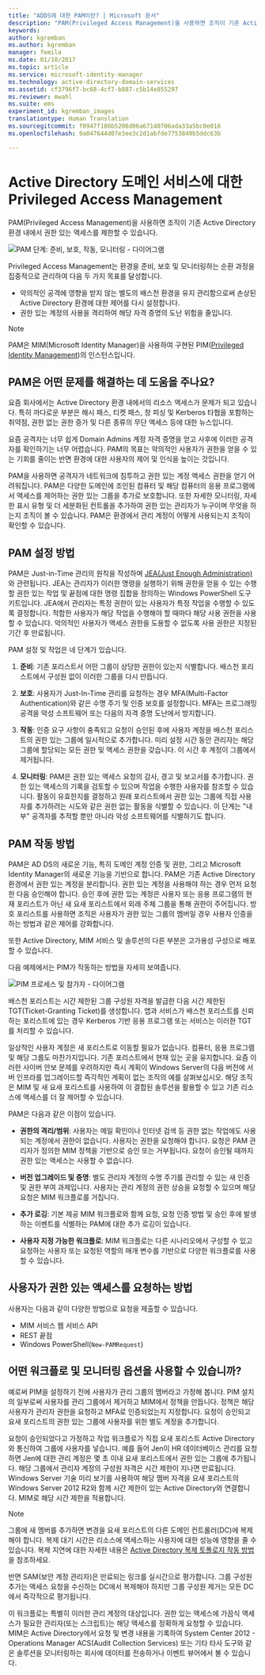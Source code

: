```yaml
---
title: "ADDS에 대한 PAM이란? | Microsoft 문서"
description: "PAM(Privileged Access Management)을 사용하면 조직이 기존 Active Directory 환경 내에서 권한 있는 액세스를 제한할 수 있습니다."
keywords: 
author: kgremban
ms.author: kgremban
manager: femila
ms.date: 01/10/2017
ms.topic: article
ms.service: microsoft-identity-manager
ms.technology: active-directory-domain-services
ms.assetid: cf3796f7-bc68-4cf7-b887-c5b14e855297
ms.reviewer: mwahl
ms.suite: ems
experiment_id: kgremban_images
translationtype: Human Translation
ms.sourcegitcommit: f0947f186b5206d06a67140706ada33a5bc0e016
ms.openlocfilehash: 9a047644d07e3ee3c2d1abfde7753849b5ddc63b

---
```


# <a name="privileged-access-management-for-active-directory-domain-services"></a>Active Directory 도메인 서비스에 대한 Privileged Access Management
PAM(Privileged Access Management)을 사용하면 조직이 기존 Active Directory 환경 내에서 권한 있는 액세스를 제한할 수 있습니다.

![PAM 단계: 준비, 보호, 작동, 모니터링 - 다이어그램](media/MIM_PIM_SetupProcess.png)

Privileged Access Management는 환경을 준비, 보호 및 모니터링하는 순환 과정을 집중적으로 관리하여 다음 두 가지 목표를 달성합니다.

- 악의적인 공격에 영향을 받지 않는 별도의 배스천 환경을 유지 관리함으로써 손상된 Active Directory 환경에 대한 제어를 다시 설정합니다.  
- 권한 있는 계정의 사용을 격리하여 해당 자격 증명의 도난 위험을 줄입니다.

> [!NOTE]
> PAM은 MIM(Microsoft Identity Manager)을 사용하여 구현된 PIM([Privileged Identity Management](https://azure.microsoft.com/documentation/articles/active-directory-privileged-identity-management-configure/))의 인스턴스입니다.

## <a name="what-problems-does-pam-help-solve"></a>PAM은 어떤 문제를 해결하는 데 도움을 주나요?
요즘 회사에서는 Active Directory 환경 내에서의 리소스 액세스가 문제가 되고 있습니다. 특히 까다로운 부분은 해시 패스, 티켓 패스, 창 피싱 및 Kerberos 타협을 포함하는 취약점, 권한 없는 권한 증가 및 다른 종류의 무단 액세스 등에 대한 뉴스입니다.

요즘 공격자는 너무 쉽게 Domain Admins 계정 자격 증명을 얻고 사후에 이러한 공격자를 확인하기는 너무 어렵습니다. PAM의 목표는 악의적인 사용자가 권한을 얻을 수 있는 기회를 줄이는 반면 환경에 대한 사용자의 제어 및 인식을 높이는 것입니다.

PAM을 사용하면 공격자가 네트워크에 침투하고 권한 있는 계정 액세스 권한을 얻기 어려워집니다. PAM은 다양한 도메인에 조인된 컴퓨터 및 해당 컴퓨터의 응용 프로그램에서 액세스를 제어하는 권한 있는 그룹을 추가로 보호합니다. 또한 자세한 모니터링, 자세한 표시 유형 및 더 세분화된 컨트롤을 추가하여 권한 있는 관리자가 누구이며 무엇을 하는지 조직이 볼 수 있습니다. PAM은 환경에서 관리 계정이 어떻게 사용되는지 조직이 확인할 수 있습니다.

## <a name="how-is-pam-set-up"></a>PAM 설정 방법
PAM은 Just-in-Time 관리의 원칙을 작성하며 [JEA(Just Enough Administration)](http://channel9.msdn.com/Events/TechEd/NorthAmerica/2014/DCIM-B362)와 관련됩니다. JEA는 관리자가 이러한 명령을 실행하기 위해 권한을 얻을 수 있는 수행할 권한 있는 작업 및 끝점에 대한 명령 집합을 정의하는 Windows PowerShell 도구 키트입니다. JEA에서 관리자는 특정 권한이 있는 사용자가 특정 작업을 수행할 수 있도록 결정합니다. 적합한 사용자가 해당 작업을 수행해야 할 때마다 해당 사용 권한을 사용할 수 있습니다. 악의적인 사용자가 액세스 권한을 도용할 수 없도록 사용 권한은 지정된 기간 후 만료됩니다.

PAM 설정 및 작업은 네 단계가 있습니다.


1.  **준비**: 기존 포리스트서 어떤 그룹이 상당한 권한이 있는지 식별합니다. 배스천 포리스트에서 구성원 없이 이러한 그룹을 다시 만듭니다.

2.  **보호**: 사용자가 Just-In-Time 관리를 요청하는 경우 MFA(Multi-Factor Authentication)와 같은 수명 주기 및 인증 보호를 설정합니다. MFA는 프로그래밍 공격을 악성 소프트웨어 또는 다음의 자격 증명 도난에서 방지합니다.

3.  **작동**: 인증 요구 사항이 충족되고 요청이 승인된 후에 사용자 계정을 배스천 포리스트의 권한 있는 그룹에 일시적으로 추가합니다. 미리 설정 시간 동안 관리자는 해당 그룹에 할당되는 모든 권한 및 액세스 권한을 갖습니다. 이 시간 후 계정이 그룹에서 제거됩니다.

4.  **모니터링**: PAM은 권한 있는 액세스 요청의 감사, 경고 및 보고서를 추가합니다. 권한 있는 액세스의 기록을 검토할 수 있으며 작업을 수행한 사용자를 참조할 수 있습니다. 활동이 유효한지를 결정하고 원래 포리스트에서 권한 있는 그룹에 직접 사용자를 추가하려는 시도와 같은 권한 없는 활동을 식별할 수 있습니다. 이 단계는 "내부" 공격자를 추적할 뿐만 아니라 악성 소프트웨어를 식별하기도 합니다.

## <a name="how-does-pam-work"></a>PAM 작동 방법
PAM은 AD DS의 새로운 기능, 특히 도메인 계정 인증 및 권한, 그리고 Microsoft Identity Manager의 새로운 기능을 기반으로 합니다. PAM은 기존 Active Directory 환경에서 권한 있는 계정을 분리합니다. 권한 있는 계정을 사용해야 하는 경우 먼저 요청한 다음 승인해야 합니다. 승인 후에 권한 있는 계정은 사용자 또는 응용 프로그램의 현재 포리스트가 아닌 새 요새 포리스트에서 외래 주체 그룹을 통해 권한이 주어집니다. 방호 포리스트를 사용하면 조직은 사용자가 권한 있는 그룹의 멤버일 경우 사용자 인증을 하는 방법과 같은 제어를 강화합니다.

또한 Active Directory, MIM 서비스 및 솔루션의 다른 부분은 고가용성 구성으로 배포할 수 있습니다.

다음 예제에서는 PIM가 작동하는 방법을 자세히 보여줍니다.

![PIM 프로세스 및 참가자 - 다이어그램](media/MIM_PIM_howitworks.png)

배스천 포리스트는 시간 제한된 그룹 구성원 자격을 발급한 다음 시간 제한된 TGT(Ticket-Granting Ticket)를 생성합니다. 앱과 서비스가 배스천 포리스트를 신뢰하는 포리스트에 있는 경우 Kerberos 기반 응용 프로그램 또는 서비스는 이러한 TGT를 처리할 수 있습니다.

일상적인 사용자 계정은 새 포리스트로 이동할 필요가 없습니다. 컴퓨터, 응용 프로그램 및 해당 그룹도 마찬가지입니다. 기존 포리스트에서 현재 있는 곳을 유지합니다. 요즘 이러한 사이버 안보 문제를 우려하지만 즉시 계획이 Windows Server의 다음 버전에 서버 인프라를 업그레이드할 즉각적인 계획이 없는 조직의 예를 살펴보십시오. 해당 조직은 MIM 및 새 요새 포리스트를 사용하여 이 결합된 솔루션을 활용할 수 있고 기존 리소스에 액세스를 더 잘 제어할 수 있습니다.

PAM은 다음과 같은 이점이 있습니다.

-   **권한의 격리/범위**: 사용자는 메일 확인이나 인터넷 검색 등 권한 없는 작업에도 사용되는 계정에서 권한이 없습니다. 사용자는 권한을 요청해야 합니다. 요청은 PAM 관리자가 정의한 MIM 정책을 기반으로 승인 또는 거부됩니다. 요청이 승인될 때까지 권한 있는 액세스는 사용할 수 없습니다.

-   **버전 업그레이드 및 증명**: 별도 관리자 계정의 수명 주기를 관리할 수 있는 새 인증 및 권한 부여 과제입니다. 사용자는 관리 계정의 권한 상승을 요청할 수 있으며 해당 요청은 MIM 워크플로를 거칩니다.

-   **추가 로깅**: 기본 제공 MIM 워크플로와 함께 요청, 요청 인증 방법 및 승인 후에 발생하는 이벤트를 식별하는 PAM에 대한 추가 로깅이 있습니다.

-   **사용자 지정 가능한 워크플로**: MIM 워크플로는 다른 시나리오에서 구성할 수 있고 요청하는 사용자 또는 요청된 역할의 매개 변수를 기반으로 다양한 워크플로를 사용할 수 있습니다.

## <a name="how-do-users-request-privileged-access"></a>사용자가 권한 있는 액세스를 요청하는 방법
사용자는 다음과 같이 다양한 방법으로 요청을 제출할 수 있습니다.  
- MIM 서비스 웹 서비스 API  
- REST 끝점  
- Windows PowerShell(`New-PAMRequest`)

## <a name="what-workflows-and-monitoring-options-are-available"></a>어떤 워크플로 및 모니터링 옵션을 사용할 수 있습니까?
예로써 PIM을 설정하기 전에 사용자가 관리 그룹의 멤버라고 가정해 봅니다. PIM 설치의 일부로써 사용자를 관리 그룹에서 제거하고 MIM에서 정책을 만듭니다. 정책은 해당 사용자가 관리자 권한을 요청하고 MFA로 인증되었는지 지정합니다. 요청이 승인되고 요새 포리스트의 권한 있는 그룹에 사용자를 위한 별도 계정을 추가합니다.

요청이 승인되었다고 가정하고 작업 워크플로가 직접 요새 포리스트 Active Directory와 통신하여 그룹에 사용자를 넣습니다. 예를 들어 Jen이 HR 데이터베이스 관리를 요청하면 Jen에 대한 관리 계정은 몇 초 이내 요새 포리스트에서 권한 있는 그룹에 추가됩니다. 해당 그룹에서 관리자 계정의 구성원 자격은 시간 제한이 지나면 만료됩니다. Windows Server 기술 미리 보기를 사용하여 해당 멤버 자격을 요새 포리스트의 Windows Server 2012 R2와 함께 시간 제한이 있는 Active Directory와 연결합니다. MIM로 해당 시간 제한을 적용합니다.

> [!NOTE]
> 그룹에 새 멤버를 추가하면 변경을 요새 포리스트의 다른 도메인 컨트롤러(DC)에 복제해야 합니다. 복제 대기 시간은 리소스에 액세스하는 사용자에 대한 성능에 영향을 줄 수 있습니다. 복제 지연에 대한 자세한 내용은 [Active Directory 복제 토폴로지 작동 방법](https://technet.microsoft.com/library/cc755994.aspx)을 참조하세요.
>
> 반면 SAM(보안 계정 관리자)은 만료되는 링크를 실시간으로 평가합니다. 그룹 구성원 추가는 액세스 요청을 수신하는 DC에서 복제해야 하지만 그룹 구성원 제거는 모든 DC에서 즉각적으로 평가됩니다.

이 워크플로는 특별히 이러한 관리 계정의 대상입니다. 권한 있는 액세스에 가끔식 액세스가 필요한 관리자(또는 스크립트)는 해당 액세스를 정확하게 요청할 수 있습니다. MIM은 Active Directory에서 요청 및 변경 내용을 기록하여 System Center 2012 - Operations Manager ACS(Audit Collection Services) 또는 기타 타사 도구와 같은 솔루션을 모니터링하는 회사에 데이터를 전송하거나 이벤트 뷰어에서 볼 수 있습니다.



<!--HONumber=Jan17_HO2-->


